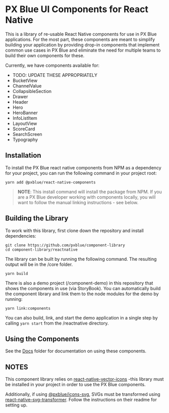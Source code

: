 # PX Blue UI Components for React Native

This is a library of re-usable React Native components for use in PX Blue applications. For the most part, these components are meant to simplify building your application by providing drop-in components that implement common use cases in PX Blue and eliminate the need for multiple teams to build their own components for these.


Currently, we have components available for:
* TODO: UPDATE THESE APPROPRIATELY
* BucketView
* ChannelValue
* CollapsibleSection
* Drawer
* Header
* Hero
* HeroBanner
* InfoListItem
* LayoutView
* ScoreCard
* SearchScreen
* Typography


## Installation
To install the PX Blue react native components from NPM as a dependency for your project, you can run the following command in your project root:
```
yarn add @pxblue/react-native-components
```
> **NOTE**: This install command will install the package from NPM. If you are a PX Blue developer working with components locally, you will want to follow the manual linking instructions - see below.


## Building the Library
To work with this library, first clone down the repository and install dependencies:
```
git clone https://github.com/pxblue/component-library
cd component-library/reactnative
```

The library can be built by running the following command. The resulting output will be in the /core folder.
```
yarn build
```

There is also a demo project (/component-demo) in this repository that shows the components in use (via StoryBook). You can automatically build the component library and link them to the node modules for the demo by running:
```
yarn link:components
```

You can also build, link, and start the demo application in a single step by calling ```yarn start``` from the /reactnative directory.

## Using the Components
See the [Docs](./docs) folder for documentation on using these components.


## NOTES
This component library relies on [react-native-vector-icons](https://github.com/oblador/react-native-vector-icons) -this library must be installed in your project in order to use the PX Blue components.

Additionally, if using [@pxblue/icons-svg](https://github.com/pxblue/icons), SVGs must be transformed using [react-native-svg-transformer](https://github.com/kristerkari/react-native-svg-transformer). Follow the instructions on their readme for setting up.
